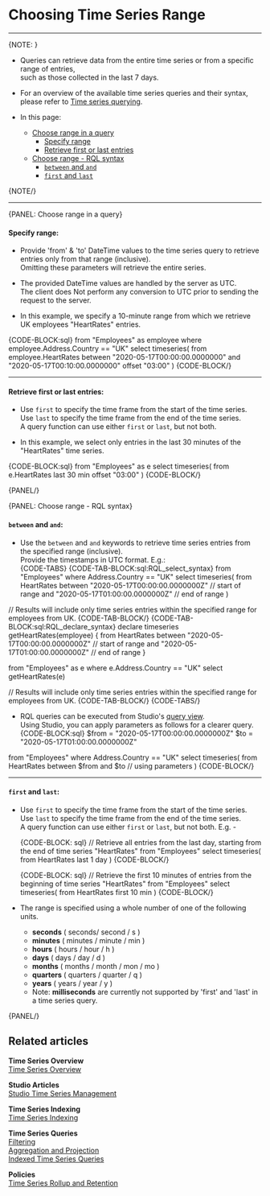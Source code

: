 ﻿# Choosing Time Series Range

---

{NOTE: }

* Queries can retrieve data from the entire time series or from a specific range of entries,  
  such as those collected in the last 7 days.

* For an overview of the available time series queries and their syntax, please refer to [Time series querying](../../../document-extensions/timeseries/client-api/session/querying).

* In this page:
    * [Choose range in a query](../../../document-extensions/timeseries/querying/choosing-query-range#choose-range-in-a-query)
      * [Specify range](../../../document-extensions/timeseries/querying/choosing-query-range#specify-range)
      * [Retrieve first or last entries](../../../document-extensions/timeseries/querying/choosing-query-range#retrieve-first-or-last-entries)
    * [Choose range - RQL syntax](../../../document-extensions/timeseries/querying/choosing-query-range#choose-range---rql-syntax)
      * [`between` and `and`](../../../document-extensions/timeseries/querying/choosing-query-range#and-)
      * [`first` and `last`](../../../document-extensions/timeseries/querying/choosing-query-range#and--1)

{NOTE/}

---

{PANEL: Choose range in a query}

#### Specify range:

* Provide 'from' & 'to' DateTime values to the time series query to retrieve entries only from that range (inclusive).  
  Omitting these parameters will retrieve the entire series.  

* The provided DateTime values are handled by the server as UTC.  
  The client does Not perform any conversion to UTC prior to sending the request to the server.  

* In this example, we specify a 10-minute range from which we retrieve UK employees "HeartRates" entries.  

{CODE-BLOCK:sql}
from "Employees" as employee
where employee.Address.Country == "UK"
select timeseries(
    from employee.HeartRates
    between "2020-05-17T00:00:00.0000000"
    and "2020-05-17T00:10:00.0000000"
    offset "03:00"
)
{CODE-BLOCK/}

---

#### Retrieve first or last entries:

* Use `first` to specify the time frame from the start of the time series.  
  Use `last` to specify the time frame from the end of the time series.  
  A query function can use either `first` or `last`, but not both.  

* In this example, we select only entries in the last 30 minutes of the "HeartRates" time series.

{CODE-BLOCK:sql}
from "Employees" as e 
select timeseries(
    from e.HeartRates
    last 30 min
    offset "03:00"
)
{CODE-BLOCK/}

{PANEL/}

{PANEL: Choose range - RQL syntax}

#### `between` and `and`:

* Use the `between` and `and` keywords to retrieve time series entries from the specified range (inclusive).  
  Provide the timestamps in UTC format.
  E.g.:  
  {CODE-TABS}
{CODE-TAB-BLOCK:sql:RQL_select_syntax}
from "Employees"
where Address.Country == "UK"
select timeseries(
    from HeartRates
    between "2020-05-17T00:00:00.0000000Z" // start of range
    and "2020-05-17T01:00:00.0000000Z"     // end of range
)

// Results will include only time series entries within the specified range for employees from UK.
{CODE-TAB-BLOCK/}
{CODE-TAB-BLOCK:sql:RQL_declare_syntax}
declare timeseries getHeartRates(employee)
{
    from HeartRates
    between "2020-05-17T00:00:00.0000000Z" // start of range
    and "2020-05-17T01:00:00.0000000Z"     // end of range
}

from "Employees" as e
where e.Address.Country == "UK"
select getHeartRates(e) 

// Results will include only time series entries within the specified range for employees from UK.
{CODE-TAB-BLOCK/}
{CODE-TABS/}

* RQL queries can be executed from Studio's [query view](../../../studio/database/queries/query-view).  
  Using Studio, you can apply parameters as follows for a clearer query.  
  {CODE-BLOCK:sql}
$from = "2020-05-17T00:00:00.0000000Z"
$to = "2020-05-17T01:00:00.0000000Z"

from "Employees"
where Address.Country == "UK"
select timeseries(
    from HeartRates
    between $from and $to  // using parameters
)
{CODE-BLOCK/}

---

#### `first` and `last`:

* Use `first` to specify the time frame from the start of the time series.  
  Use `last` to specify the time frame from the end of the time series.  
  A query function can use either `first` or `last`, but not both. E.g. -  

     {CODE-BLOCK: sql}
// Retrieve all entries from the last day, starting from the end of time series "HeartRates"
from "Employees"
select timeseries(
    from HeartRates
    last 1 day
)
{CODE-BLOCK/}

     {CODE-BLOCK: sql}
// Retrieve the first 10 minutes of entries from the beginning of time series "HeartRates"
from "Employees"
select timeseries(
    from HeartRates
    first 10 min
)
{CODE-BLOCK/}

* The range is specified using a whole number of one of the following units.  

    * **seconds**  ( seconds/ second / s )
    * **minutes**  ( minutes / minute / min )
    * **hours**    ( hours / hour / h )
    * **days**     ( days / day / d )
    * **months**   ( months / month / mon / mo )
    * **quarters** ( quarters / quarter / q )
    * **years**    ( years / year / y )
    * Note: **milliseconds** are currently not supported by 'first' and 'last' in a time series query.

{PANEL/}

## Related articles

**Time Series Overview**  
[Time Series Overview](../../../document-extensions/timeseries/overview)  

**Studio Articles**  
[Studio Time Series Management](../../../studio/database/document-extensions/time-series)  

**Time Series Indexing**  
[Time Series Indexing](../../../document-extensions/timeseries/indexing)  

**Time Series Queries**  
[Filtering](../../../document-extensions/timeseries/querying/filtering)  
[Aggregation and Projection](../../../document-extensions/timeseries/querying/aggregation-and-projections)  
[Indexed Time Series Queries](../../../document-extensions/timeseries/querying/using-indexes)  

**Policies**  
[Time Series Rollup and Retention](../../../document-extensions/timeseries/rollup-and-retention)  
